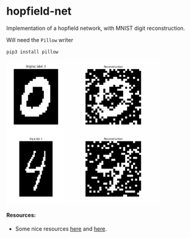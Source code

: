 # hopfield-net
Implementation of a hopfield network, with MNIST digit reconstruction.

Will need the `Pillow` writer

```bash
pip3 install pillow
```

<div style="display: flex;">
  <img src="patterns/pattern_0.png" alt="Original pattern" style="width: 30%; height: auto;"/>
  <img src="patterns/HP_ani_pat0.gif" alt="Reconstruction" style="width: 50%; height: auto;"/>
</div>

<div style="display: flex;">
  <img src="patterns/pattern_1.png" alt="Original pattern" style="width: 30%; height: auto;"/>
  <img src="patterns/HP_ani_pat1.gif" alt="Reconstruction" style="width: 50%; height: auto;"/>
</div>


#### Resources:

- Some nice resources [here](https://perso.ens-lyon.fr/eric.thierry/Graphes2010/alice-julien-laferriere.pdf) and [here](http://therisingsea.org/notes/deeprl-seminar-lecture3.pdf).